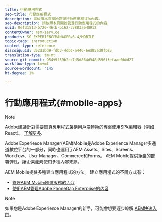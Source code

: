```yaml
---
title: 行動應用程式
seo-title: 行動應用程式
description: 請依照本頁開始管理行動應用程式的內容。
seo-description: 請依照本頁開始管理行動應用程式的內容。
uuid: 0ef31513-b720-46cb-b162-35883ae48912
contentOwner: msm-service
products: SG_EXPERIENCEMANAGER/6.4/MOBILE
topic-tags: introduction
content-type: reference
discoiquuid: 302d1bd9-fdb3-4db6-a446-6ed85ad9fba5
translation-type: tm+mt
source-git-commit: 95499f59b2ce7d5d864d948d596f3efaae0b0d27
workflow-type: tm+mt
source-wordcount: '145'
ht-degree: 1%

---
```



# 行動應用程式{#mobile-apps}

>[!NOTE]
>
>Adobe建議針對需要單頁應用程式架構用戶端轉換的專案使用SPA編輯器（例如React）。 [了解更多](/help/sites-developing/spa-overview.md).

Adobe Experience Manager(AEM)Mobile是Adobe Experience Manager多通道數位平台的一部分，同時也運用了AEM Assets、Sites、Screens、Workflow、User Manager、Commerce和Forms。 AEM Mobile提供絕佳的部署彈性，讓企業能夠使用多種內容來源。

AEM Mobile提供多種建立應用程式的方法。 建立應用程式的不同方式有：

* [管理AEM Mobile隨選服務的內容](/help/mobile/aem-mobile.md)
* [使用AEM管理Adobe PhoneGap Enterprise的內容](/help/mobile/administer-phonegap.md)

>[!NOTE]
>
>如果您是Adobe Experience Manager的新手，可能會想要逐步瞭解 [AEM快速入門](/help/sites-deploying/deploy.md)。
